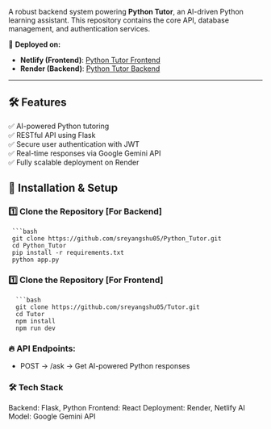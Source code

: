 A robust backend system powering **Python Tutor**, an AI-driven Python learning assistant. This repository contains the core API, database management, and authentication services.

🚀 **Deployed on:**
- **Netlify (Frontend)**: [Python Tutor Frontend](https://skc-sreyangshusarkar-funlearn.netlify.app/)
- **Render (Backend)**: [Python Tutor Backend](https://github.com/sreyangshu05/Python_Tutor/tree/master)

---

## 🛠️ Features

✅ AI-powered Python tutoring  
✅ RESTful API using Flask  
✅ Secure user authentication with JWT  
✅ Real-time responses via Google Gemini API    
✅ Fully scalable deployment on Render  


## 🚀 Installation & Setup

### 1️⃣ Clone the Repository [For Backend]
     ```bash
     git clone https://github.com/sreyangshu05/Python_Tutor.git
     cd Python_Tutor
     pip install -r requirements.txt
     python app.py

### 1️⃣ Clone the Repository [For Frontend]
      ```bash
      git clone https://github.com/sreyangshu05/Tutor.git
      cd Tutor
      npm install
      npm run dev


### 🔥 API Endpoints:
- POST -> /ask -> Get AI-powered Python responses

### 🛠️ Tech Stack
Backend: Flask, Python
Frontend: React
Deployment: Render, Netlify
AI Model: Google Gemini API


